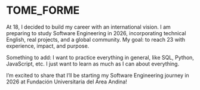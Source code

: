 # TOME_FORME
At 18, I decided to build my career with an international vision. I am preparing to study Software Engineering in 2026, incorporating technical English, real projects, and a global community. My goal: to reach 23 with experience, impact, and purpose.

Something to add: I want to practice everything in general, like SQL, Python, JavaScript, etc. I just want to learn as much as I can about everything.

I’m excited to share that I’ll be starting my Software Engineering journey in 2026 at Fundación Universitaria del Área Andina!
